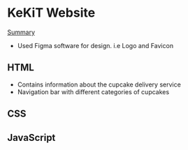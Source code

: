 # KeKiT Website

<u>Summary</u>
- Used Figma software for design. i.e Logo and Favicon

## HTML
- Contains information about the cupcake delivery service
- Navigation bar with different categories of cupcakes

## CSS



## JavaScript
